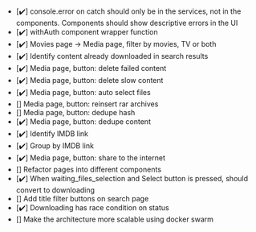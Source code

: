 - [✔️] console.error on catch should only be in the services, not in the components. Components should show descriptive errors in the UI
- [✔️] withAuth component wrapper function
- [✔️] Movies page -> Media page, filter by movies, TV or both
- [✔️] Identify content already downloaded in search results
- [✔️] Media page, button: delete failed content
- [✔️] Media page, button: delete slow content
- [✔️] Media page, button: auto select files
- [] Media page, button: reinsert rar archives
- [] Media page, button: dedupe hash
- [✔️] Media page, button: dedupe content
- [✔️] Identify IMDB link
- [✔️] Group by IMDB link
- [✔️] Media page, button: share to the internet
- [] Refactor pages into different components
- [✔️] When waiting_files_selection and Select button is pressed, should convert to downloading
- [] Add title filter buttons on search page
- [✔️] Downloading has race condition on status
- [] Make the architecture more scalable using docker swarm
